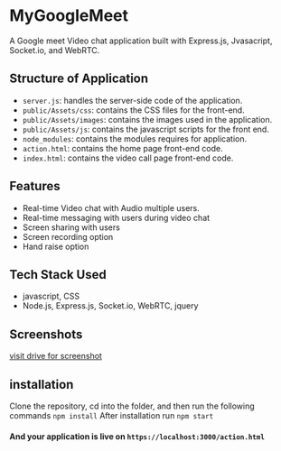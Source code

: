 # MyGoogleMeet
A Google meet Video chat application built with Express.js, Jvasacript, Socket.io, and WebRTC.

## Structure of Application
- `server.js`: handles the server-side code of the application.
- `public/Assets/css`: contains the CSS files for the front-end.
- `public/Assets/images`: contains the images used in the application.
- `public/Assets/js`: contains the javascript scripts for the front end.
- `node_modules`: contains the modules requires for application.
- `action.html`: contains the home page front-end code.
- `index.html`: contains the video call page front-end code.

## Features 
- Real-time Video chat with Audio multiple users.
- Real-time messaging with users during video chat
- Screen sharing with users
- Screen recording option
- Hand raise option

## Tech Stack Used
- javascript, CSS
- Node.js, Express.js, Socket.io, WebRTC, jquery

## Screenshots 
[visit drive for screenshot]()

## installation 
Clone the repository, cd into the folder, and then run the following commands
`npm install`
After installation run
`npm start`
#### And your application is live on `https://localhost:3000/action.html`



